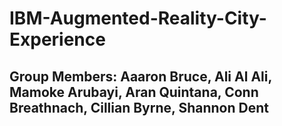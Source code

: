 # IBM-Augmented-Reality-City-Experience    
## Group Members: Aaaron Bruce, Ali Al Ali, Mamoke Arubayi, Aran Quintana, Conn Breathnach, Cillian Byrne, Shannon Dent
